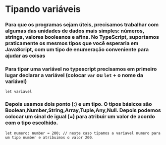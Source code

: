# Tipando variáveis
### Para que os programas sejam úteis, precisamos trabalhar com algumas das unidades de dados mais simples: números, strings, valores booleanos e afins. No TypeScript, suportamos praticamente os mesmos tipos que você esperaria em JavaScript, com um tipo de enumeração conveniente para ajudar as coisas
### Para tipar uma variável no typescript precisamos em primeiro lugar declarar a variável (colocar ```var``` ou ```let``` + o nome da variável)
```
let variavel
```
### Depois usamos dois ponto (:) e um tipo. O tipos básicos são Boolean,Number,String,Array,Tuple,Any,Null. Depois podemos colocar um sinal de igual (=) para atribuir um valor de acordo com o tipo escolhido.
```
let numero: number = 200; // neste caso tipamos a variavel numero para um tipo number e atribuimos o valor 200.
```
